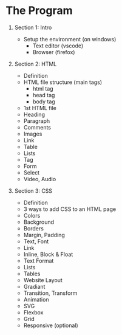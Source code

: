 # The Program

1. Section 1: Intro

   - Setup the environment (on windows)
     - Text editor (vscode)
     - Browser (firefox)

2. Section 2: HTML

   - Definition
   - HTML file structure (main tags)
     - html tag
     - head tag
     - body tag
   - 1st HTML file
   - Heading
   - Paragraph
   - Comments
   - Images
   - Link
   - Table
   - Lists
   - <div> Tag
   - Form
   - Select
   - Video, Audio

3. Section 3: CSS
   - Definition
   - 3 ways to add CSS to an HTML page
   - Colors
   - Background
   - Borders
   - Margin, Padding
   - Text, Font
   - Link
   - Inline, Block & Float
   - Text Format
   - Lists
   - Tables
   - Website Layout
   - Gradiant
   - Transition, Transform
   - Animation
   - SVG
   - Flexbox
   - Grid
   - Responsive (optional)
